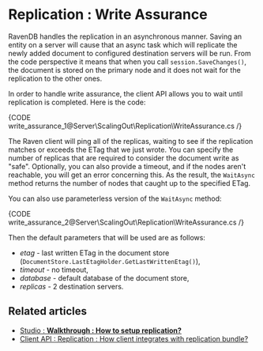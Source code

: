 # Replication : Write Assurance

RavenDB handles the replication in an asynchronous manner. Saving an entity on a server will cause that an async task which will replicate the newly added document to configured destination servers will be run.
From the code perspective it means that when you call `session.SaveChanges()`, the document is stored on the primary node and it does not wait for the replication to the other ones.

In order to handle write assurance, the client API allows you to wait until replication is completed. Here is the code:

{CODE write_assurance_1@Server\ScalingOut\Replication\WriteAssurance.cs /}

The Raven client will ping all of the replicas, waiting to see if the replication matches or exceeds the ETag that we just wrote. 
You can specify the number of replicas that are required to consider the document write as "safe". Optionally, you can also provide a timeout, and if the nodes aren't reachable, 
you will get an error concerning this. As the result, the `WaitAsync` method returns the number of nodes that caught up to the specified ETag.

You can also use parameterless version of the `WaitAsync` method:

{CODE write_assurance_2@Server\ScalingOut\Replication\WriteAssurance.cs /}

Then the default parameters that will be used are as follows:

* *etag* - last written ETag in the document store (`DocumentStore.LastEtagHolder.GetLastWrittenEtag()`),
* *timeout* - no timeout,
* *database* - default database of the document store,
* *replicas* - 2 destination servers.

## Related articles

- [Studio : **Walkthrough : How to setup replication?**](../../../studio/walkthroughs/how-to-setup-replication)
- [Client API : Replication : How client integrates with replication bundle?](../../../client-api/bundles/how-client-integrates-with-replication-bundle)